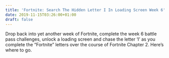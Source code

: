 ```yaml
---
title: 'Fortnite: Search The Hidden Letter I In Loading Screen Week 6'
date: 2019-11-15T03:26:00+01:00
draft: false
---
```


Drop back into yet another week of Fortnite, complete the week 6 battle pass challenges, unlock a loading screen and chase the letter ‘I’ as you complete the “Fortnite” letters over the course of Fortnite Chapter 2. Here’s where to go.